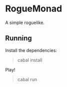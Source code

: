 RogueMonad
==========

A simple roguelike.

Running
-------

Install the dependencies:

>   cabal install

Play!

>   cabal run


